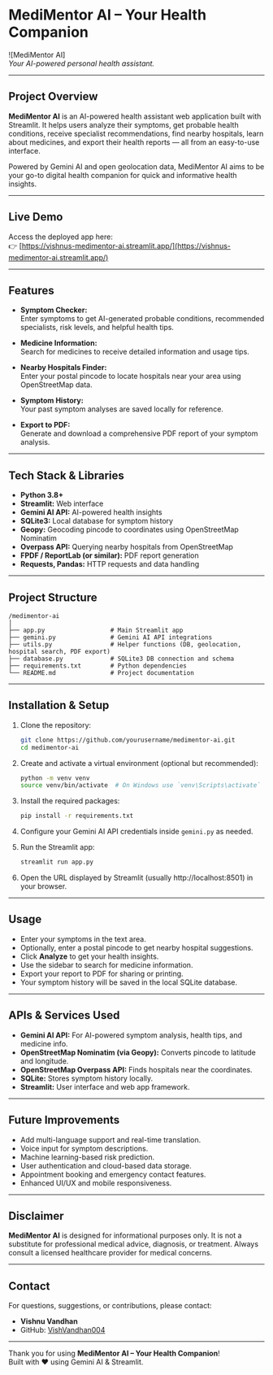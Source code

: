 # MediMentor AI – Your Health Companion

![MediMentor AI]  
*Your AI-powered personal health assistant.*

---

## Project Overview

**MediMentor AI** is an AI-powered health assistant web application built with Streamlit. It helps users analyze their symptoms, get probable health conditions, receive specialist recommendations, find nearby hospitals, learn about medicines, and export their health reports — all from an easy-to-use interface.

Powered by Gemini AI and open geolocation data, MediMentor AI aims to be your go-to digital health companion for quick and informative health insights.

---

## Live Demo

Access the deployed app here:  
👉 [https://vishnus-medimentor-ai.streamlit.app/](https://vishnus-medimentor-ai.streamlit.app/)

---

## Features

- **Symptom Checker:**  
  Enter symptoms to get AI-generated probable conditions, recommended specialists, risk levels, and helpful health tips.

- **Medicine Information:**  
  Search for medicines to receive detailed information and usage tips.

- **Nearby Hospitals Finder:**  
  Enter your postal pincode to locate hospitals near your area using OpenStreetMap data.

- **Symptom History:**  
  Your past symptom analyses are saved locally for reference.

- **Export to PDF:**  
  Generate and download a comprehensive PDF report of your symptom analysis.

---

## Tech Stack & Libraries

- **Python 3.8+**
- **Streamlit:** Web interface
- **Gemini AI API:** AI-powered health insights
- **SQLite3:** Local database for symptom history
- **Geopy:** Geocoding pincode to coordinates using OpenStreetMap Nominatim
- **Overpass API:** Querying nearby hospitals from OpenStreetMap
- **FPDF / ReportLab (or similar):** PDF report generation
- **Requests, Pandas:** HTTP requests and data handling

---

## Project Structure

```
/medimentor-ai
│
├── app.py                  # Main Streamlit app
├── gemini.py               # Gemini AI API integrations
├── utils.py                # Helper functions (DB, geolocation, hospital search, PDF export)
├── database.py             # SQLite3 DB connection and schema
├── requirements.txt        # Python dependencies
└── README.md               # Project documentation
```

---

## Installation & Setup

1. Clone the repository:

   ```bash
   git clone https://github.com/yourusername/medimentor-ai.git
   cd medimentor-ai
   ```

2. Create and activate a virtual environment (optional but recommended):

   ```bash
   python -m venv venv
   source venv/bin/activate  # On Windows use `venv\Scripts\activate`
   ```

3. Install the required packages:

   ```bash
   pip install -r requirements.txt
   ```

4. Configure your Gemini AI API credentials inside `gemini.py` as needed.

5. Run the Streamlit app:

   ```bash
   streamlit run app.py
   ```

6. Open the URL displayed by Streamlit (usually http://localhost:8501) in your browser.

---

## Usage

- Enter your symptoms in the text area.
- Optionally, enter a postal pincode to get nearby hospital suggestions.
- Click **Analyze** to get your health insights.
- Use the sidebar to search for medicine information.
- Export your report to PDF for sharing or printing.
- Your symptom history will be saved in the local SQLite database.

---

## APIs & Services Used

- **Gemini AI API:** For AI-powered symptom analysis, health tips, and medicine info.
- **OpenStreetMap Nominatim (via Geopy):** Converts pincode to latitude and longitude.
- **OpenStreetMap Overpass API:** Finds hospitals near the coordinates.
- **SQLite:** Stores symptom history locally.
- **Streamlit:** User interface and web app framework.

---

## Future Improvements

- Add multi-language support and real-time translation.
- Voice input for symptom descriptions.
- Machine learning-based risk prediction.
- User authentication and cloud-based data storage.
- Appointment booking and emergency contact features.
- Enhanced UI/UX and mobile responsiveness.

---

## Disclaimer

**MediMentor AI** is designed for informational purposes only. It is not a substitute for professional medical advice, diagnosis, or treatment. Always consult a licensed healthcare provider for medical concerns.

---

## Contact

For questions, suggestions, or contributions, please contact:

- **Vishnu Vandhan**    
- GitHub: [VishVandhan004](https://github.com/VishVandhan004)

---

Thank you for using **MediMentor AI – Your Health Companion**!  
Built with ❤️ using Gemini AI & Streamlit.
